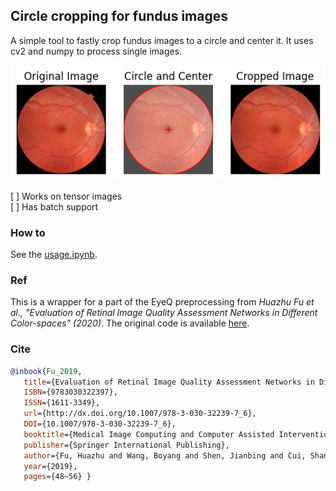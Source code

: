 ## Circle cropping for fundus images

A simple tool to fastly crop fundus images to a circle and center it.
It uses cv2 and numpy to process single images.

![Example](fundus_circle_crop/ex.png)

[ ] Works on tensor images <br>
[ ] Has batch support
### How to
See the [usage.ipynb](usage.ipynb).

### Ref
This is a wrapper for a part of the EyeQ preprocessing from <i>Huazhu Fu et al., "Evaluation of Retinal Image Quality Assessment Networks in Different Color-spaces" (2020)</i>. The original code is available [here](https://github.com/HzFu/EyeQ/blob/master/EyeQ_preprocess/fundus_prep.py).

### Cite
```bibtex
@inbook{Fu_2019,
   title={Evaluation of Retinal Image Quality Assessment Networks in Different Color-Spaces},
   ISBN={9783030322397},
   ISSN={1611-3349},
   url={http://dx.doi.org/10.1007/978-3-030-32239-7_6},
   DOI={10.1007/978-3-030-32239-7_6},
   booktitle={Medical Image Computing and Computer Assisted Intervention – MICCAI 2019},
   publisher={Springer International Publishing},
   author={Fu, Huazhu and Wang, Boyang and Shen, Jianbing and Cui, Shanshan and Xu, Yanwu and Liu, Jiang and Shao, Ling},
   year={2019},
   pages={48–56} }
```
